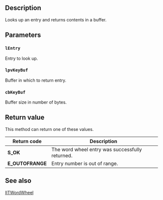 ## Description

Looks up an entry and returns contents in a buffer.

## Parameters

### `lEntry`

Entry to look up.

### `lpvKeyBuf`

Buffer in which to return entry.

### `cbKeyBuf`

Buffer size in number of bytes.

## Return value

This method can return one of these values.

| Return code | Description |
| --- | --- |
| **S_OK** | The word wheel entry was successfully returned. |
| **E_OUTOFRANGE** | Entry number is out of range. |

## See also

[IITWordWheel](https://learn.microsoft.com/previous-versions/windows/desktop/api/infotech/nn-infotech-iitwordwheel)